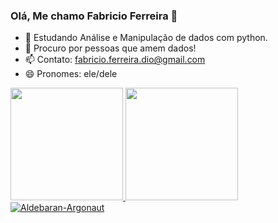 ### Olá, Me chamo Fabricio Ferreira 👋

- 🌱 Estudando Análise e Manipulação de dados com python.
- 🤔 Procuro por pessoas que amem dados!
- 📫 Contato: fabricio.ferreira.dio@gmail.com
- 😄 Pronomes: ele/dele

<div>
  <a href="https://github.com/Aldebaran-Argonaut">
  <img height="180em" src="https://github-readme-stats.vercel.app/api?username=Aldebaran-Argonaut&show_icons=true&theme=dark&include_all_commits=true&count_private=true"/>
  <img height="180em" src="https://github-readme-stats.vercel.app/api/top-langs/?username=Aldebaran-Argonaut&layout=compact&langs_count=7&theme=dark"/>
  <img src="https://komarev.com/ghpvc/?username=Aldebaran-Argonaut3&color=green" alt="Aldebaran-Argonaut" />

